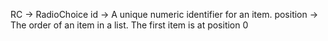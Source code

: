 RC -> RadioChoice
id -> A unique numeric identifier for an item.
position -> The order of an item in a list. The first item is at position 0
